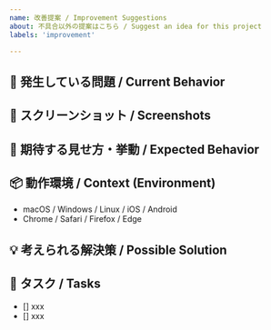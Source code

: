```yaml
---
name: 改善提案 / Improvement Suggestions
about: 不具合以外の提案はこちら / Suggest an idea for this project
labels: 'improvement'

---
```


## 🔨 発生している問題 / Current Behavior
<!-- 発生している問題を明確かつ簡潔に説明してください。 -->
<!-- A clear and concise description of what the problem is. -->

## 📸 スクリーンショット / Screenshots
<!-- 必要に応じて、問題を説明するためのスクリーンショットを追加してください。 -->
<!-- If applicable, add screenshots to help explain your problem. -->

## 🎨 期待する見せ方・挙動 / Expected Behavior
<!-- 期待する動作を明確かつ簡潔に説明してください。 -->
<!-- A clear and concise description of what you want to happen. -->

## 📦️ 動作環境 / Context (Environment)
- macOS / Windows / Linux / iOS / Android
- Chrome / Safari / Firefox / Edge

## 💡 考えられる解決策 / Possible Solution
<!-- もし思いつくのであれば、問題の解決策を説明してください。 -->
<!-- If you can think of one, explain the solution to your problem. -->

## 🚀 タスク / Tasks

- [] xxx
- [] xxx
